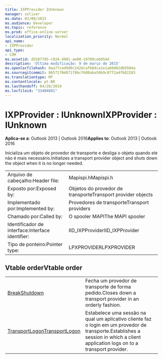 ```yaml
---
title: IXPProvider IUnknown
manager: soliver
ms.date: 03/09/2015
ms.audience: Developer
ms.topic: reference
ms.prod: office-online-server
localization_priority: Normal
api_name:
- IXPProvider
api_type:
- COM
ms.assetid: d5507785-c924-4981-ae80-19709ceb054d
description: 'Última modificação: 9 de março de 2015'
ms.openlocfilehash: 0aa77ced9d0c242dcafb84ca1e1a60d02db9504a
ms.sourcegitcommit: 8657170d071f9bcf680aba50b9c07f2a4fb82283
ms.translationtype: MT
ms.contentlocale: pt-BR
ms.lasthandoff: 04/28/2019
ms.locfileid: "33404691"
---
```

# <a name="ixpprovider--iunknown"></a><span data-ttu-id="be75b-103">IXPProvider : IUnknown</span><span class="sxs-lookup"><span data-stu-id="be75b-103">IXPProvider : IUnknown</span></span>

  
  
<span data-ttu-id="be75b-104">**Aplica-se a**: Outlook 2013 | Outlook 2016</span><span class="sxs-lookup"><span data-stu-id="be75b-104">**Applies to**: Outlook 2013 | Outlook 2016</span></span> 
  
<span data-ttu-id="be75b-105">Inicializa um objeto de provedor de transporte e desliga o objeto quando ele não é mais necessário.</span><span class="sxs-lookup"><span data-stu-id="be75b-105">Initializes a transport provider object and shuts down the object when it is no longer needed.</span></span>
  
|||
|:-----|:-----|
|<span data-ttu-id="be75b-106">Arquivo de cabeçalho:</span><span class="sxs-lookup"><span data-stu-id="be75b-106">Header file:</span></span>  <br/> |<span data-ttu-id="be75b-107">Mapispi.h</span><span class="sxs-lookup"><span data-stu-id="be75b-107">Mapispi.h</span></span>  <br/> |
|<span data-ttu-id="be75b-108">Exposto por:</span><span class="sxs-lookup"><span data-stu-id="be75b-108">Exposed by:</span></span>  <br/> |<span data-ttu-id="be75b-109">Objetos do provedor de transporte</span><span class="sxs-lookup"><span data-stu-id="be75b-109">Transport provider objects</span></span>  <br/> |
|<span data-ttu-id="be75b-110">Implementado por:</span><span class="sxs-lookup"><span data-stu-id="be75b-110">Implemented by:</span></span>  <br/> |<span data-ttu-id="be75b-111">Provedores de transporte</span><span class="sxs-lookup"><span data-stu-id="be75b-111">Transport providers</span></span>  <br/> |
|<span data-ttu-id="be75b-112">Chamado por:</span><span class="sxs-lookup"><span data-stu-id="be75b-112">Called by:</span></span>  <br/> |<span data-ttu-id="be75b-113">O spooler MAPI</span><span class="sxs-lookup"><span data-stu-id="be75b-113">The MAPI spooler</span></span>  <br/> |
|<span data-ttu-id="be75b-114">Identificador de interface:</span><span class="sxs-lookup"><span data-stu-id="be75b-114">Interface identifier:</span></span>  <br/> |<span data-ttu-id="be75b-115">IID_IXPProvider</span><span class="sxs-lookup"><span data-stu-id="be75b-115">IID_IXPProvider</span></span>  <br/> |
|<span data-ttu-id="be75b-116">Tipo de ponteiro:</span><span class="sxs-lookup"><span data-stu-id="be75b-116">Pointer type:</span></span>  <br/> |<span data-ttu-id="be75b-117">LPXPROVIDER</span><span class="sxs-lookup"><span data-stu-id="be75b-117">LPXPROVIDER</span></span>  <br/> |
   
## <a name="vtable-order"></a><span data-ttu-id="be75b-118">Vtable order</span><span class="sxs-lookup"><span data-stu-id="be75b-118">Vtable order</span></span>

|||
|:-----|:-----|
|[<span data-ttu-id="be75b-119">Break</span><span class="sxs-lookup"><span data-stu-id="be75b-119">Shutdown</span></span>](ixpprovider-shutdown.md) <br/> |<span data-ttu-id="be75b-120">Fecha um provedor de transporte de forma pedido.</span><span class="sxs-lookup"><span data-stu-id="be75b-120">Closes down a transport provider in an orderly fashion.</span></span>  <br/> |
|[<span data-ttu-id="be75b-121">TransportLogon</span><span class="sxs-lookup"><span data-stu-id="be75b-121">TransportLogon</span></span>](ixpprovider-transportlogon.md) <br/> |<span data-ttu-id="be75b-122">Estabelece uma sessão na qual um aplicativo cliente faz o login em um provedor de transporte.</span><span class="sxs-lookup"><span data-stu-id="be75b-122">Establishes a session in which a client application logs on to a transport provider.</span></span>  <br/> |
   


